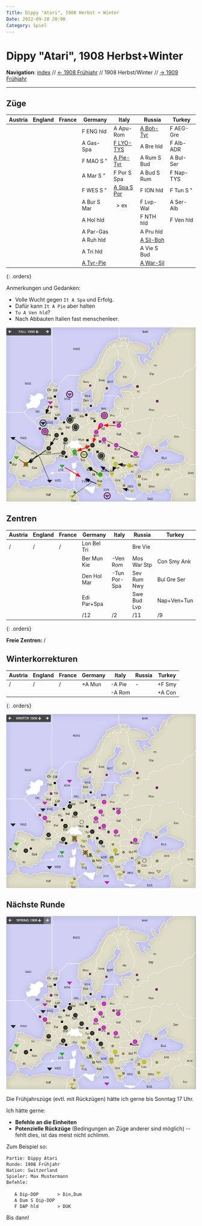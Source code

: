 ```yaml
---
Title: Dippy "Atari", 1908 Herbst + Winter
Date: 2022-09-20 20:00
Category: Spiel
---
```


# Dippy "Atari", 1908 Herbst+Winter

**Navigation**: [index](index.md) // [<- 1908 Frühjahr](dippy-a1908f.md) // 1908 Herbst/Winter //  [-> 1909 Frühjahr](dippy-a1909f.md) 

---

## Züge

| Austria | England | France | Germany          | Italy              | Russia           | Turkey     |
|---------|---------|--------|------------------|--------------------|------------------|------------|
 |         |         |        | F ENG hld        | A Apu-Rom          | <u>A Boh-Tyr</u> | F AEG-Gre  |
 |         |         |        | A Gas-Spa        | <u>F LYO-TYS</u>   | A Bre hld        | F Alb-ADR  |
 |         |         |        | F MAO S "        | <u>A Pie-Tyr</u>   | A Rum S Bud      | A Bul-Ser  |
 |         |         |        | A Mar S "        | F Por S Spa        | A Bud S Rum      | F Nap-TYS  |
 |         |         |        | F WES S "        | <u>A Spa S Por</u> | F ION hld        | F Tun S "  |
 |         |         |        | A Bur S Mar      | &nbsp; &gt; ex     | F Lvp-Wal        | A Ser-Alb  |
 |         |         |        | A Hol hld        |                    | F NTH hld        | F Ven hld  |
 |         |         |        | A Par-Gas        |                    | A Pru hld        |            |
 |         |         |        | A Ruh hld        |                    | <u>A Sil-Boh</u> |            |
 |         |         |        | A Tri hld        |                    | A Vie S Bud      |            |
 |         |         |        | <u>A Tyr-Pie</u> |                    | <u>A War-Sil</u> |            |
{: .orders}

Anmerkungen und Gedanken: 

* Volle Wucht gegen `It A Spa` und Erfolg.
* Dafür kann `It A Pie` aber halten
* `Tu A Ven hld`? 
* Nach Abbauten Italien fast menschenleer.
 
![Züge](images/a1908h-1.png)


## Zentren

| Austria | England | France | Germany     | Italy       | Russia      | Turkey      |
|---------|---------|--------|-------------|-------------|-------------|-------------|
| /       | /       | /      | Lon Bel Tri |             | Bre Vie     |             |
|         |         |        | Ber Mun Kie |-Ven Rom     | Mos War Stp | Con Smy Ank |
|         |         |        | Den Hol Mar |-Tun Por-Spa | Sev Rum Nwy | Bul Gre Ser |
|         |         |        | Edi Par+Spa |             | Swe Bud Lvp | Nap+Ven+Tun |
|         |         |        | /12         | /2          | /11         | /9          |
{: .orders}

**Freie Zentren:** 
/

## Winterkorrekturen


| Austria     | England | France | Germany | Italy  | Russia | Turkey |
|-------------|---------|--------|---------|--------|--------|--------|
| /           | /       | /      | +A Mun  | -A Pie | -      | +F Smy |
|             |         |        |         | -A Rom |        | +A Con |
{: .orders}

![Neue Situation](images/a1908h-2.png)

## Nächste Runde

![Neue Situation](images/a1908h-3.png)

Die Frühjahrszüge (evtl. mit Rückzügen) hätte ich gerne bis Sonntag 17 Uhr.

Ich hätte gerne:

 * **Befehle an die Einheiten**
 * **Potenzielle Rückzüge** (Bedingungen an Züge anderer sind möglich) -- fehlt dies, ist das meist nicht schlimm.

Zum Beispiel so:

    Partie: Dippy Atari
    Runde: 1908 Frühjahr
    Nation: Switzerland
    Spieler: Max Mustermann
    Befehle:

       A Dip-DOP       > Din,Dum
       A Dum S Dip-DOP
       F DAP hld       > DUK

Bis dann!
